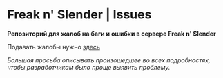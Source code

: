 # Freak n' Slender | Issues

**Репозиторий для жалоб на баги и ошибки в сервере Freak n' Slender**

Подавать жалобы нужно [здесь](https://github.com/multimode-tf/Freak-n-Slender-Issues/issues)

*Большая просьба описывать произошедшее во всех подробностях, чтобы разработчикам было проще выявить проблему.*
